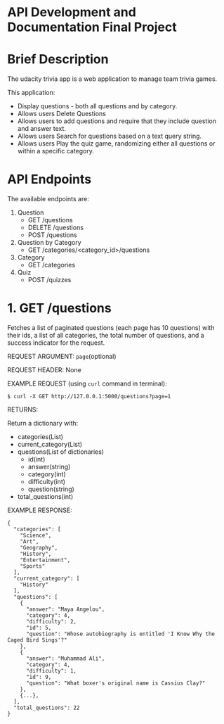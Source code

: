 # API Development and Documentation Final Project

# Brief Description
  The udacity trivia app is a web application to manage team trivia games.

 This application:
- Display questions - both all questions and by category.
- Allows users Delete Questions 
- Allows users to add questions and require that they include question and answer text.
- Allows users Search for questions based on a text query string.
- Allows users Play the quiz game, randomizing either all questions or within a specific category.

# API Endpoints
The available endpoints are:

1. Question
   - GET /questions
   - DELETE /questions
   - POST /questions
2. Question by Category
   - GET /categories/<category_id>/questions
3. Category
   - GET /categories
4. Quiz
   - POST /quizzes

# 1. GET /questions
Fetches a list of paginated questions (each page has 10 questions) with their ids, a list of all categories, the total number of questions, and a success indicator for the request.


REQUEST ARGUMENT: `page`(optional)

REQUEST HEADER: None

EXAMPLE REQUEST (using `curl` command in terminal):

```
$ curl -X GET http://127.0.0.1:5000/questions?page=1
```

RETURNS:

Return a dictionary with:
- categories(List)
- current_category(List)
- questions(List of dictionaries)
  - id(int)
  - answer(string)
  - category(int)
  - difficulty(int)
  - question(string)
- total_questions(int)

EXAMPLE RESPONSE:
```
{
  "categories": [
    "Science", 
    "Art", 
    "Geography", 
    "History", 
    "Entertainment", 
    "Sports"
  ], 
  "current_category": [
    "History"
  ], 
  "questions": [
    {
      "answer": "Maya Angelou", 
      "category": 4, 
      "difficulty": 2, 
      "id": 5, 
      "question": "Whose autobiography is entitled 'I Know Why the Caged Bird Sings'?"
    }, 
    {
      "answer": "Muhammad Ali", 
      "category": 4, 
      "difficulty": 1, 
      "id": 9, 
      "question": "What boxer's original name is Cassius Clay?"
    }, 
    {...},
  ], 
  "total_questions": 22
}
```
